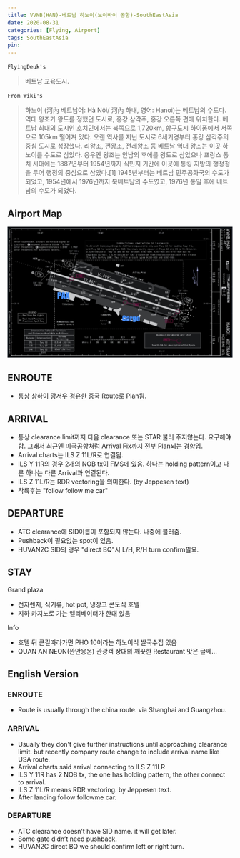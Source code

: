 ```yaml
---
title: VVNB(HAN)-베트남 하노이(노이바이 공항)-SouthEastAsia
date: 2020-08-31
categories: [Flying, Airport]
tags: SouthEastAsia
pin:
---
```


`FlyingDeuk's`
>베트남 교육도시.

`From Wiki's`
>하노이 (河內 베트남어: Hà Nội/ 河內 하내, 영어: Hanoi)는 베트남의 수도다. 역대 왕조가 왕도를 정했던 도시로, 홍강 삼각주, 홍강 오른쪽 편에 위치한다. 베트남 최대의 도시인 호치민에서는 북쪽으로 1,720km, 항구도시 하이퐁에서 서쪽으로 105km 떨어져 있다.
오랜 역사를 지닌 도시로 6세기경부터 홍강 삼각주의 중심 도시로 성장했다. 리왕조, 쩐왕조, 전레왕조 등 베트남 역대 왕조는 이곳 하노이를 수도로 삼았다. 응우옌 왕조는 안남의 후에를 왕도로 삼았으나 프랑스 통치 시대에는 1887년부터 1954년까지 식민지 기간에 이곳에 통킹 지방의 행정청을 두어 행정의 중심으로 삼았다.[1] 1945년부터는 베트남 민주공화국의 수도가 되었고, 1954년에서 1976년까지 북베트남의 수도였고, 1976년 통일 후에 베트남의 수도가 되었다.

## Airport Map
![han](/img/flying/airport/han_ap.jpg)


## ENROUTE
- 통상 상하이 광저우 경유한 중국 Route로 Plan됨.

## ARRIVAL
- 통상 clearance limit까지 다음 clearance 또는 STAR 불러 주지않는다. 요구해야함. 그래서 최근엔 미국공항처럼 Arrival Fix까지 전부 Plan되는 경향임.
- Arrival charts는 ILS Z 11L/R로 연결됨.
- ILS Y 11R의 경우 2개의 NOB tx이 FMS에 있음. 하나는 holding pattern이고 다른 하나는 다른 Arrival과 연결된다.
- ILS Z 11L/R는 RDR vectoring을 의미한다. (by Jeppesen text)
- 착륙후는 "follow follow me car"

## DEPARTURE
- ATC clearance에 SID이름이 포함되지 않는다. 나중에 불러줌.
- Pushback이 필요없는 spot이 있음.
- HUVAN2C SID의 경우 "direct BQ"시 L/H, R/H turn confirm필요.

## STAY
Grand plaza
- 전자렌지, 식기류, hot pot, 냉장고 콘도식 호텔
- 지하 카지노로 가는 엘리베이터가 한대 있음

Info
- 호텔 뒤 큰길따라가면 PHO 10이라는 하노이식 쌀국수집 있음
- QUAN AN NEON(꽌안응온) 관광객 상대의 깨끗한 Restaurant 맛은 글쎄...


## English Version

### ENROUTE
- Route is usually through the china route. via Shanghai and Guangzhou.

### ARRIVAL
- Usually they don't give further instructions until approaching clearance limit. but recently company route change to include arrival name like USA route.
- Arrival charts said arrival connecting to ILS Z 11LR
- ILS Y 11R has 2 NOB tx, the one has holding pattern, the other connect to arrival.
- ILS Z 11L/R means RDR vectoring. by Jeppesen text.
- After landing follow followme car.

### DEPARTURE
- ATC clearance doesn’t have SID name. it will get later.
- Some gate didn’t need pushback.
- HUVAN2C direct BQ we should confirm left or right turn.
